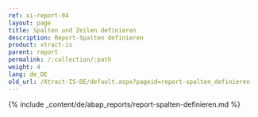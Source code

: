 ```yaml
---
ref: xi-report-04
layout: page
title: Spalten und Zeilen definieren
description: Report-Spalten definieren
product: xtract-is
parent: report
permalink: /:collection/:path
weight: 4
lang: de_DE
old_url: /Xtract-IS-DE/default.aspx?pageid=report-spalten_definieren
---
```

{% include _content/de/abap_reports/report-spalten-definieren.md %}
